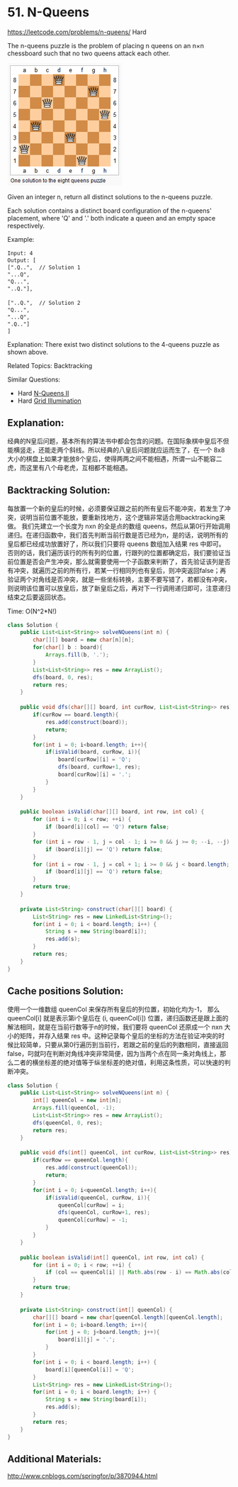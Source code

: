 # 51. N-Queens
<https://leetcode.com/problems/n-queens/>
Hard

The n-queens puzzle is the problem of placing n queens on an n×n chessboard such that no two queens attack each other.

![alt text](../resources/8-queens.png)

Given an integer n, return all distinct solutions to the n-queens puzzle.

Each solution contains a distinct board configuration of the n-queens' placement, where 'Q' and '.' both indicate a queen and an empty space respectively.

Example:

    Input: 4
    Output: [
    [".Q..",  // Solution 1
    "...Q",
    "Q...",
    "..Q."],

    ["..Q.",  // Solution 2
    "Q...",
    "...Q",
    ".Q.."]
    ]


Explanation: There exist two distinct solutions to the 4-queens puzzle as shown above.

Related Topics: Backtracking

Similar Questions: 
* Hard [N-Queens II](https://leetcode.com/problems/n-queens-ii/)
* Hard [Grid Illumination](https://leetcode.com/problems/grid-illumination/)

## Explanation:
经典的N皇后问题，基本所有的算法书中都会包含的问题。在国际象棋中皇后不但能横竖走，还能走两个斜线。所以经典的八皇后问题就应运而生了，在一个 8x8 大小的棋盘上如果才能放8个皇后，使得两两之间不能相遇，所谓一山不能容二虎，而这里有八个母老虎，互相都不能相遇。
## Backtracking Solution: 
每放置一个新的皇后的时候，必须要保证跟之前的所有皇后不能冲突，若发生了冲突，说明当前位置不能放，要重新找地方，这个逻辑非常适合用backtracking来做。
我们先建立一个长度为 nxn 的全是点的数组 queens，然后从第0行开始调用递归。在递归函数中，我们首先判断当前行数是否已经为n，是的话，说明所有的皇后都已经成功放置好了，所以我们只要将 queens 数组加入结果 res 中即可。否则的话，我们遍历该行的所有列的位置，行跟列的位置都确定后，我们要验证当前位置是否会产生冲突，那么就需要使用一个子函数来判断了，首先验证该列是否有冲突，就遍历之前的所有行，若某一行相同列也有皇后，则冲突返回false；再验证两个对角线是否冲突，就是一些坐标转换，主要不要写错了，若都没有冲突，则说明该位置可以放皇后，放了新皇后之后，再对下一行调用递归即可，注意递归结束之后要返回状态。

Time: O(N^2*N!)
```java
class Solution {
    public List<List<String>> solveNQueens(int n) {
        char[][] board = new char[n][n];
        for(char[] b : board){
            Arrays.fill(b, '.');
        }
        List<List<String>> res = new ArrayList();  
        dfs(board, 0, res);
        return res;
    }
    
    public void dfs(char[][] board, int curRow, List<List<String>> res){
        if(curRow == board.length){
            res.add(construct(board));
            return;
        }
        for(int i = 0; i<board.length; i++){
            if(isValid(board, curRow, i)){
                board[curRow][i] = 'Q';
                dfs(board, curRow+1, res);
                board[curRow][i] = '.';
            }
        }
    }
    
    public boolean isValid(char[][] board, int row, int col) {
        for (int i = 0; i < row; ++i) {
            if (board[i][col] == 'Q') return false;
        }
        for (int i = row - 1, j = col - 1; i >= 0 && j >= 0; --i, --j) {
            if (board[i][j] == 'Q') return false;
        }
        for (int i = row - 1, j = col + 1; i >= 0 && j < board.length; --i, ++j) {
            if (board[i][j] == 'Q') return false;
        }
        return true;
    }
    
    private List<String> construct(char[][] board) {
        List<String> res = new LinkedList<String>();
        for(int i = 0; i < board.length; i++) {
            String s = new String(board[i]);
            res.add(s);
        }
        return res;
    }
}
```

## Cache positions Solution: 
使用一个一维数组 queenCol 来保存所有皇后的列位置，初始化均为-1， 那么 queenCol[i] 就是表示第i个皇后在 (i, queenCol[i]) 位置，递归函数还是跟上面的解法相同，就是在当前行数等于n的时候，我们要将 queenCol 还原成一个 nxn 大小的矩阵，并存入结果 res 中。这种记录每个皇后的坐标的方法在验证冲突的时候比较简单，只要从第0行遍历到当前行，若跟之前的皇后的列数相同，直接返回false，叼就叼在判断对角线冲突非常简便，因为当两个点在同一条对角线上，那么二者的横坐标差的绝对值等于纵坐标差的绝对值，利用这条性质，可以快速的判断冲突。
```java
class Solution {
    public List<List<String>> solveNQueens(int n) {
        int[] queenCol = new int[n];
        Arrays.fill(queenCol, -1);
        List<List<String>> res = new ArrayList();  
        dfs(queenCol, 0, res);
        return res;
    }
    
    public void dfs(int[] queenCol, int curRow, List<List<String>> res){
        if(curRow == queenCol.length){
            res.add(construct(queenCol));
            return;
        }
        for(int i = 0; i<queenCol.length; i++){
            if(isValid(queenCol, curRow, i)){
                queenCol[curRow] = i;
                dfs(queenCol, curRow+1, res);
                queenCol[curRow] = -1;
            }
        }
    }
    
    public boolean isValid(int[] queenCol, int row, int col) {
        for (int i = 0; i < row; ++i) {
            if (col == queenCol[i] || Math.abs(row - i) == Math.abs(col - queenCol[i])) return false;
        }
        return true;
    }
    
    private List<String> construct(int[] queenCol) {
        char[][] board = new char[queenCol.length][queenCol.length];
        for(int i = 0; i<board.length; i++){
            for(int j = 0; j<board.length; j++){
                board[i][j] = '.';
            }
        }
        for(int i = 0; i < board.length; i++) {
            board[i][queenCol[i]] = 'Q';
        }
        List<String> res = new LinkedList<String>();
        for(int i = 0; i < board.length; i++) {
            String s = new String(board[i]);
            res.add(s);
        }
        return res;
    }
}
```

## Additional Materials:
<http://www.cnblogs.com/springfor/p/3870944.html>